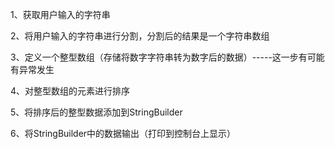 1、获取用户输入的字符串

2、将用户输入的字符串进行分割，分割后的结果是一个字符串数组

3、定义一个整型数组（存储将数字字符串转为数字后的数据）-----这一步有可能有异常发生

4、对整型数组的元素进行排序

5、将排序后的整型数据添加到StringBuilder

6、将StringBuilder中的数据输出（打印到控制台上显示）